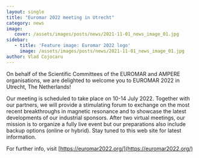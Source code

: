 ```yaml
---
layout: single
title: "Euromar 2022 meeting in Utrecht"
category: news
image:
   cover: /assets/images/posts/news/2021-11-01_news_image_01.jpg
sidebar:
   - title: 'Feature image: Euromar 2022 logo'
     image: /assets/images/posts/news/2021-11-01_news_image_01.jpg
author: Vlad Cojocaru
---
```


<!-- ![Post Image](/assets/images/posts/news/2021-11-01_news_image_01.jpg) -->

On behalf of the Scientific Committees of the EUROMAR and AMPERE organisations, we are delighted to welcome you to EUROMAR 2022 in Utrecht, The Netherlands!

Our meeting is scheduled to take place on 10-14 July 2022. Together with our partners, we will provide a stimulating forum to exchange on the most recent breakthroughs in magnetic resonance and to showcase the latest developments of our industrial sponsors. After two virtual meetings, our mission is to organize a fully live event but our preparations also include backup options (online or hybrid). Stay tuned to this web site for latest information.

For further info, visit [https://euromar2022.org/](https://euromar2022.org/)
